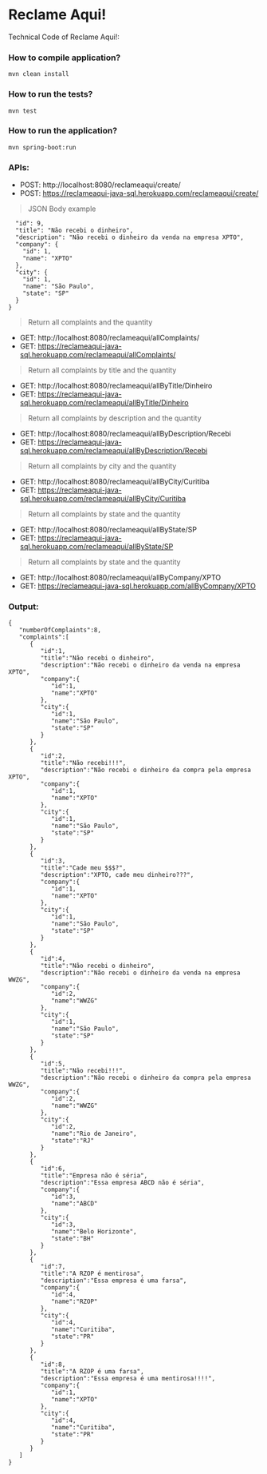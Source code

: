 # Reclame Aqui!
Technical Code of Reclame Aqui!:

### How to compile application?
`mvn clean install`

### How to run the tests?
`mvn test`

### How to run the application?
`mvn spring-boot:run`

### APIs:

* POST: http://localhost:8080/reclameaqui/create/
* POST: https://reclameaqui-java-sql.herokuapp.com/reclameaqui/create/
> JSON Body example

```javascript{
  "id": 9,
  "title": "Não recebi o dinheiro",
  "description": "Não recebi o dinheiro da venda na empresa XPTO",
  "company": {
    "id": 1,
    "name": "XPTO"
  },
  "city": {
    "id": 1,
    "name": "São Paulo",
    "state": "SP"
  }
}
```
> Return all complaints and the quantity
* GET: http://localhost:8080/reclameaqui/allComplaints/
* GET: https://reclameaqui-java-sql.herokuapp.com/reclameaqui/allComplaints/

> Return all complaints by title and the quantity
* GET: http://localhost:8080/reclameaqui/allByTitle/Dinheiro
* GET: https://reclameaqui-java-sql.herokuapp.com/reclameaqui/allByTitle/Dinheiro

> Return all complaints by description and the quantity
* GET: http://localhost:8080/reclameaqui/allByDescription/Recebi
* GET: https://reclameaqui-java-sql.herokuapp.com/reclameaqui/allByDescription/Recebi

> Return all complaints by city and the quantity
* GET: http://localhost:8080/reclameaqui/allByCity/Curitiba
* GET: https://reclameaqui-java-sql.herokuapp.com/reclameaqui/allByCity/Curitiba

> Return all complaints by state and the quantity
* GET: http://localhost:8080/reclameaqui/allByState/SP
* GET: https://reclameaqui-java-sql.herokuapp.com/reclameaqui/allByState/SP

> Return all complaints by state and the quantity
* GET: http://localhost:8080/reclameaqui/allByCompany/XPTO
* GET: https://reclameaqui-java-sql.herokuapp.com/allByCompany/XPTO

### Output:
```javascript{
{  
   "numberOfComplaints":8,
   "complaints":[  
      {  
         "id":1,
         "title":"Não recebi o dinheiro",
         "description":"Não recebi o dinheiro da venda na empresa XPTO",
         "company":{  
            "id":1,
            "name":"XPTO"
         },
         "city":{  
            "id":1,
            "name":"São Paulo",
            "state":"SP"
         }
      },
      {  
         "id":2,
         "title":"Não recebi!!!",
         "description":"Não recebi o dinheiro da compra pela empresa XPTO",
         "company":{  
            "id":1,
            "name":"XPTO"
         },
         "city":{  
            "id":1,
            "name":"São Paulo",
            "state":"SP"
         }
      },
      {  
         "id":3,
         "title":"Cade meu $$$?",
         "description":"XPTO, cade meu dinheiro???",
         "company":{  
            "id":1,
            "name":"XPTO"
         },
         "city":{  
            "id":1,
            "name":"São Paulo",
            "state":"SP"
         }
      },
      {  
         "id":4,
         "title":"Não recebi o dinheiro",
         "description":"Não recebi o dinheiro da venda na empresa WWZG",
         "company":{  
            "id":2,
            "name":"WWZG"
         },
         "city":{  
            "id":1,
            "name":"São Paulo",
            "state":"SP"
         }
      },
      {  
         "id":5,
         "title":"Não recebi!!!",
         "description":"Não recebi o dinheiro da compra pela empresa WWZG",
         "company":{  
            "id":2,
            "name":"WWZG"
         },
         "city":{  
            "id":2,
            "name":"Rio de Janeiro",
            "state":"RJ"
         }
      },
      {  
         "id":6,
         "title":"Empresa não é séria",
         "description":"Essa empresa ABCD não é séria",
         "company":{  
            "id":3,
            "name":"ABCD"
         },
         "city":{  
            "id":3,
            "name":"Belo Horizonte",
            "state":"BH"
         }
      },
      {  
         "id":7,
         "title":"A RZOP é mentirosa",
         "description":"Essa empresa é uma farsa",
         "company":{  
            "id":4,
            "name":"RZOP"
         },
         "city":{  
            "id":4,
            "name":"Curitiba",
            "state":"PR"
         }
      },
      {  
         "id":8,
         "title":"A RZOP é uma farsa",
         "description":"Essa empresa é uma mentirosa!!!!",
         "company":{  
            "id":1,
            "name":"XPTO"
         },
         "city":{  
            "id":4,
            "name":"Curitiba",
            "state":"PR"
         }
      }
   ]
}
```

